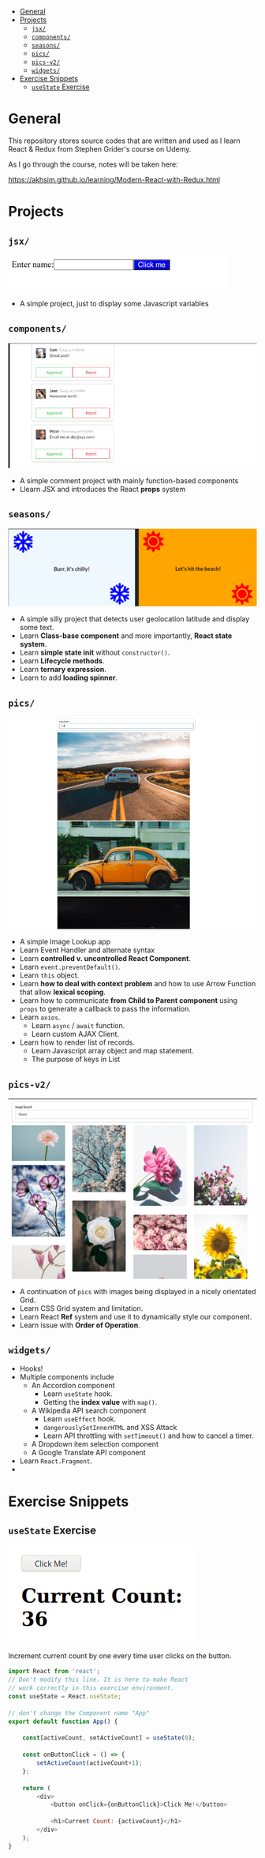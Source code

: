 - [General](#general)
- [Projects](#projects)
  - [`jsx/`](#jsx)
  - [`components/`](#components)
  - [`seasons/`](#seasons)
  - [`pics/`](#pics)
  - [`pics-v2/`](#pics-v2)
  - [`widgets/`](#widgets)
- [Exercise Snippets](#exercise-snippets)
  - [`useState` Exercise](#usestate-exercise)

# General

This repository stores source codes that are written and used as I learn React & Redux from Stephen Grider's course on Udemy.

As I go through the course, notes will be taken here:

https://akhsim.github.io/learning/Modern-React-with-Redux.html

# Projects

## `jsx/`
  ![](./code_img/README-2020-10-05-13-53-51.png)
  - A simple project, just to display some Javascript variables

## `components/`
  ![](./code_img/README-2020-10-05-13-53-11.png)
  - A simple comment project with mainly function-based components
  - Llearn JSX and introduces the React **props** system

## `seasons/`
  ![](./code_img/README-2020-10-05-23-06-50.png)
  - A simple silly project that detects user geolocation latitude and display some text.
  - Learn **Class-base component** and more importantly, **React state system**.
  - Learn **simple state init** without `constructor()`.
  - Learn **Lifecycle methods**.
  - Learn **ternary expression**.
  - Learn to add **loading spinner**.

## `pics/`
  ![](./code_img/README-2020-10-07-14-41-34.png)
  - A simple Image Lookup app
  - Learn Event Handler and alternate syntax
  - Learn **controlled v. uncontrolled React Component**.
  - Learn `event.preventDefault()`.
  - Learn `this` object.
  - Learn **how to deal with context problem** and how to use Arrow Function that allow **lexical scoping**.
  - Learn how to communicate **from Child to Parent component** using `props` to generate a callback to pass the information.
  - Learn `axios`.
    - Learn `async` / `await` function.
    - Learn custom AJAX Client.
  - Learn how to render list of records.
    - Learn Javascript array object and map statement.
    - The purpose of keys in List

## `pics-v2/`
  ![](./code_img/README-2020-10-07-16-38-51.png)
  - A continuation of `pics` with images being displayed in a nicely orientated Grid.
  - Learn CSS Grid system and limitation.
  - Learn React **Ref** system and use it to dynamically style our component.
  - Learn issue with **Order of Operation**.

## `widgets/`
  - Hooks!
  - Multiple components include
    - An Accordion component
      - Learn `useState` hook.
      - Getting the **index value** with `map()`.
    - A Wikipedia API search component
      - Learn `useEffect` hook.
      - `dangerouslySetInnerHTML` and XSS Attack
      - Learn API throttling with `setTimeout()` and how to cancel a timer.
    - A Dropdown item selection component
    - A Google Translate API component
  - Learn `React.Fragment`.
  - 


# Exercise Snippets

## `useState` Exercise
![](./code_img/README-2020-10-07-23-37-53.png)

Increment current count by one every time user clicks on the button.

```js
import React from 'react';
// Don't modify this line. It is here to make React
// work correctly in this exercise environment.
const useState = React.useState;

// don't change the Component name "App"
export default function App() {
    
    const[activeCount, setActiveCount] = useState(0);
    
    const onButtonClick = () => {
        setActiveCount(activeCount+1);
    };
    
    return (
        <div>
            <button onClick={onButtonClick}>Click Me!</button>
            
            <h1>Current Count: {activeCount}</h1>
        </div>
    );
}
```
